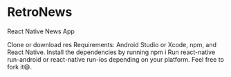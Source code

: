 # RetroNews
React Native News App 

Clone or download res
Requirements: Android Studio or Xcode, npm, and React Native.
Install the dependencies by running npm i
Run react-native run-android or react-native run-ios depending on your platform.
Feel free to fork it😄.
